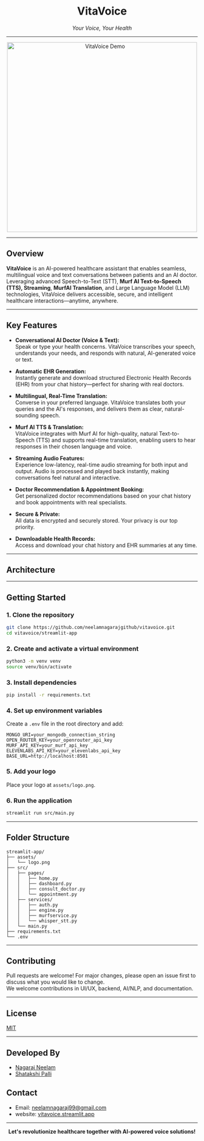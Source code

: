 

<h1 align="center">VitaVoice</h1>
<p align="center"><i>Your Voice, Your Health</i></p>

---


<p align="center">
  <a href="https://www.youtube.com/watch?v=ReAZj7ClfzA" target="_blank">
    <img src="https://img.youtube.com/vi/ReAZj7ClfzA/0.jpg" alt="VitaVoice Demo" width="500"/>
  </a>
</p>

---

##  Overview

**VitaVoice** is an AI-powered healthcare assistant that enables seamless, multilingual voice and text conversations between patients and an AI doctor. Leveraging advanced Speech-to-Text (STT), **Murf AI Text-to-Speech (TTS), Streaming**, **MurfAI Translation**, and Large Language Model (LLM) technologies, VitaVoice delivers accessible, secure, and intelligent healthcare interactions—anytime, anywhere.

---

##  Key Features

- **Conversational AI Doctor (Voice & Text):**  
  Speak or type your health concerns. VitaVoice transcribes your speech, understands your needs, and responds with natural, AI-generated voice or text.

- **Automatic EHR Generation:**  
  Instantly generate and download structured Electronic Health Records (EHR) from your chat history—perfect for sharing with real doctors.

- **Multilingual, Real-Time Translation:**  
  Converse in your preferred language. VitaVoice translates both your queries and the AI's responses, and delivers them as clear, natural-sounding speech.

- **Murf AI TTS & Translation:**  
  VitaVoice integrates with Murf AI for high-quality, natural Text-to-Speech (TTS) and supports real-time translation, enabling users to hear responses in their chosen language and voice.

- **Streaming Audio Features:**  
  Experience low-latency, real-time audio streaming for both input and output. Audio is processed and played back instantly, making conversations feel natural and interactive.

- **Doctor Recommendation & Appointment Booking:**  
  Get personalized doctor recommendations based on your chat history and book appointments with real specialists.

- **Secure & Private:**  
  All data is encrypted and securely stored. Your privacy is our top priority.

- **Downloadable Health Records:**  
  Access and download your chat history and EHR summaries at any time.

---

##  Architecture



---

##  Getting Started

### 1. Clone the repository

```bash
git clone https://github.com/neelamnagarajgithub/vitavoice.git
cd vitavoice/streamlit-app
```

### 2. Create and activate a virtual environment

```bash
python3 -m venv venv
source venv/bin/activate
```

### 3. Install dependencies

```bash
pip install -r requirements.txt
```

### 4. Set up environment variables

Create a `.env` file in the root directory and add:

```
MONGO_URI=your_mongodb_connection_string
OPEN_ROUTER_KEY=your_openrouter_api_key
MURF_API_KEY=your_murf_api_key
ELEVENLABS_API_KEY=your_elevenlabs_api_key
BASE_URL=http://localhost:8501
```

### 5. Add your logo

Place your logo at `assets/logo.png`.

### 6. Run the application

```bash
streamlit run src/main.py
```

---

##  Folder Structure

```
streamlit-app/
├── assets/
│   └── logo.png
├── src/
│   ├── pages/
│   │   ├── home.py
│   │   ├── dashboard.py
│   │   ├── consult_doctor.py
│   │   └── appointment.py
│   ├── services/
│   │   ├── auth.py
│   │   ├── engine.py
│   │   ├── murfservice.py
│   │   └── whisper_stt.py
│   └── main.py
├── requirements.txt
└── .env
```

---

## Contributing

Pull requests are welcome! For major changes, please open an issue first to discuss what you would like to change.  
We welcome contributions in UI/UX, backend, AI/NLP, and documentation.

---

##  License

[MIT](LICENSE)

---

## Developed By
- [Nagaraj Neelam](https://github.com/neelamnagarajgithub)
- [Shatakshi Palli](https://github.com/ShatakshiPalli)

##  Contact

- Email: neelamnagaraj99@gmail.com
- website: [vitavoice.streamlit.app](vitavoice.streamlit.app)

---

<p align="center">
  <b>Let's revolutionize healthcare together with AI-powered voice solutions!</b>
</p>

